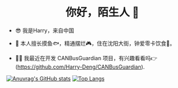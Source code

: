 <h1 align="center">你好，陌生人 👋</h1>

- 😎 我是Harry，来自中国


- 💬 本人擅长摸鱼🐟，精通摆烂🎮，住在沈阳大街，钟爱零卡饮食🍔。


- 👨‍💻 我最近在开发 CANBusGuardian 项目，有兴趣看看吗👉(https://github.com/Harry-Deng/CANBusGuardian).




[![Anuvrag's GitHub stats](https://github-readme-stats.vercel.app/api?username=Harry-Deng&show_icons=true&bg_color=#12c2e9,#c471ed,#f64f59)](https://github.com/Harry-Deng)
[![Top Langs](https://github-readme-stats.vercel.app/api/top-langs/?username=Harry-Deng&bg_color=#12c2e9,#c471ed,#f64f59)](https://github.com/Harry-Deng)
<!--
**Harry-Deng/Harry-Deng** is a ✨ _special_ ✨ repository because its `README.md` (this file) appears on your GitHub profile.

Here are some ideas to get you started:

- 🔭 I’m currently working on ...
- 🌱 I’m currently learning ...
- 👯 I’m looking to collaborate on ...
- 🤔 I’m looking for help with ...
- 💬 Ask me about ...
- 📫 How to reach me: ...
- 😄 Pronouns: ...
- ⚡ Fun fact: ...
-->
